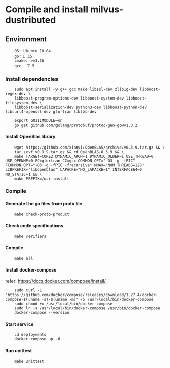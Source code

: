 # Compile and install milvus-dustributed

## Environment

```
    OS: Ubuntu 18.04
    go：1.15
    cmake: >=3.16
    gcc： 7.5
```

### Install dependencies

```shell script
    sudo apt install -y g++ gcc make libssl-dev zlib1g-dev libboost-regex-dev \
    libboost-program-options-dev libboost-system-dev libboost-filesystem-dev \
    libboost-serialization-dev python3-dev libboost-python-dev libcurl4-openssl-dev gfortran libtbb-dev

    export GO111MODULE=on
    go get github.com/golang/protobuf/protoc-gen-go@v1.3.2
```

#### Install OpenBlas library

```shell script
    wget https://github.com/xianyi/OpenBLAS/archive/v0.3.9.tar.gz && \
    tar zxvf v0.3.9.tar.gz && cd OpenBLAS-0.3.9 && \
    make TARGET=CORE2 DYNAMIC_ARCH=1 DYNAMIC_OLDER=1 USE_THREAD=0 USE_OPENMP=0 FC=gfortran CC=gcc COMMON_OPT="-O3 -g -fPIC" FCOMMON_OPT="-O3 -g -fPIC -frecursive" NMAX="NUM_THREADS=128" LIBPREFIX="libopenblas" LAPACKE="NO_LAPACKE=1" INTERFACE64=0 NO_STATIC=1 && \
    make PREFIX=/usr install
```

### Compile

#### Generate the go files from proto file

```shell script
    make check-proto-product
```

#### Check code specifications

```shell script
    make verifiers
```

#### Compile

```shell script
    make all
```

#### Install docker-compose

refer: https://docs.docker.com/compose/install/
```shell script
    sudo curl -L "https://github.com/docker/compose/releases/download/1.27.4/docker-compose-$(uname -s)-$(uname -m)" -o /usr/local/bin/docker-compose
    sudo chmod +x /usr/local/bin/docker-compose
    sudo ln -s /usr/local/bin/docker-compose /usr/bin/docker-compose
    docker-compose --version
```

#### Start service

```shell script
    cd deployments
    docker-compose up -d
```

#### Run unittest

```shell script
    make unittest
```
